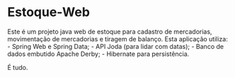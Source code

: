 Estoque-Web
===================

Este é um projeto java web de estoque para cadastro de mercadorias, movimentação de mercadorias e tiragem de balanço.
Esta aplicação utiliza:
	- Spring Web e Spring Data;
	- API Joda (para lidar com datas);
	- Banco de dados embutido Apache Derby;
	- Hibernate para persistência.

É tudo.